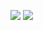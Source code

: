 ![](http://github-profile-summary-cards.vercel.app/api/cards/profile-details?username=sakusaku3939&theme=nord_dark)
![](http://github-profile-summary-cards.vercel.app/api/cards/repos-per-language?username=sakusaku3939&theme=nord_dark)

